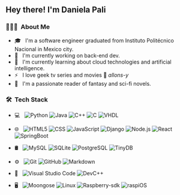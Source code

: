 <h2> Hey there! I'm Daniela Pali</h2>

<h3> 👨🏻‍💻 &nbsp;About Me </h3>

- 🎓 &nbsp; I'm a software engineer graduated from Instituto Politécnico Nacional in Mexico city.
- 💼 &nbsp; I'm currently working on back-end dev.
- 🌱 &nbsp; I'm currently learning about cloud technologies and artificial intelligence.
- ⚡ &nbsp; I love geek tv series and movies 🖖 _allons-y_ 
-  💖 &nbsp; I'm a passionate reader of fantasy and sci-fi novels.

<h3> 🛠 &nbsp;Tech Stack</h3>

- 💻 &nbsp;
  ![Python](https://img.shields.io/badge/-Python-333333?style=flat&logo=python)
  ![Java](https://img.shields.io/badge/-Java-333333?style=flat&logo=Java&logoColor=007396)
  ![C++](https://img.shields.io/badge/-C++-333333?style=flat&logo=C%2B%2B&logoColor=00599C)
  ![C](https://img.shields.io/badge/-C-333333?logo=C)
  ![VHDL](https://img.shields.io/badge/-VHDL-333333?logo=VHDL)
- 🌐 &nbsp;
  ![HTML5](https://img.shields.io/badge/-HTML5-333333?style=flat&logo=HTML5)
  ![CSS](https://img.shields.io/badge/-CSS-333333?style=flat&logo=CSS3&logoColor=1572B6)
  ![JavaScript](https://img.shields.io/badge/-JavaScript-333333?style=flat&logo=javascript)
  ![Django](https://img.shields.io/badge/-Django-333333?style=flat&logo=django&logoColor=563D7C)
  ![Node.js](https://img.shields.io/badge/-Node.js-333333?style=flat&logo=node.js)
  ![React](https://img.shields.io/badge/-React-333333?style=flat&logo=react)
  ![SpringBoot](https://img.shields.io/badge/-SpringBoot-333333?style=flat&logo=springboot)
- 🛢 &nbsp;
  ![MySQL](https://img.shields.io/badge/-MySQL-333333?style=flat&logo=mysql)
  ![SQLite](https://img.shields.io/badge/-SQLite-333333?style=flat&logo=SQLite3)
  ![PostgreSQL](https://img.shields.io/badge/-PostgreSQL-333333?style=flat&logo=PostgreSQL)
  ![TinyDB](https://img.shields.io/badge/-TinyDB-333333?style=flat&logo=TinyDB)

- ⚙️ &nbsp;
  ![Git](https://img.shields.io/badge/-Git-333333?style=flat&logo=git)
  ![GitHub](https://img.shields.io/badge/-GitHub-333333?style=flat&logo=github)
  ![Markdown](https://img.shields.io/badge/-Markdown-333333?style=flat&logo=markdown)
- 🔧 &nbsp;
  ![Visual Studio Code](https://img.shields.io/badge/-Visual%20Studio%20Code-333333?style=flat&logo=visual-studio-code&logoColor=007ACC)
  ![DevC++](https://img.shields.io/badge/-DevC++-333333?style=flat&logo=Dev-C++)
- 🖥 &nbsp;
  ![Moongose](https://img.shields.io/badge/-Moongose-333333?style=flat&logo=mongoose)
  ![Linux](https://img.shields.io/badge/-Linux-333333?style=flat&logo=linux)
  ![Raspberry-sdk](https://img.shields.io/badge/-Raspberrysdk-333333?style=flat&logo=raspberry-sdk)
  ![raspiOS](https://img.shields.io/badge/-raspiOS-333333?style=flat&logo=raspiOS)

<br/>
